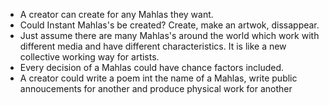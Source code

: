 * A creator can create for any Mahlas they want.
* Could Instant Mahlas's be created? Create, make an artwok, dissappear.
* Just assume there are many Mahlas's around the world which work with different media and have different characteristics. It is like a new  collective working way for artists. 
* Every decision of a Mahlas could have chance factors included.
* A creator could write a poem int the name of a Mahlas, write public annoucements for another and produce physical work for another



